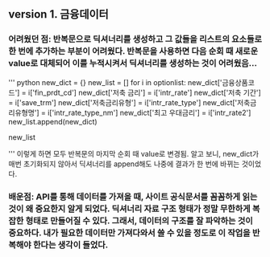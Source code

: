 ## version 1. 금융데이터

### 어려웠던 점: 반복문으로 딕셔너리를 생성하고 그 값들을 리스트의 요소들로 한 번에 추가하는 부분이 어려웠다. 반복문을 사용하면 다음 순회 때 새로운 value로 대체되어 이를 누적시켜서 딕셔너리를 생성하는 것이 어려웠음...
  ''' python
new_dict = {}
new_list = []
for i in optionlist:
    new_dict['금융상품코드'] = i['fin_prdt_cd']
    new_dict['저축 금리'] = i['intr_rate']
    new_dict['저축 기간'] = i['save_trm']
    new_dict['저축금리유형'] = i['intr_rate_type']
    new_dict['저축금리유형명'] = i['intr_rate_type_nm']
    new_dict['최고 우대금리'] = i['intr_rate2']
    new_list.append(new_dict)

new_list

  '''
  이렇게 하면 모두 반복문의 마지막 순회 때 value로 변경됨. 알고 보니, new_dict가 매번 초기화되지 않아서 딕셔너리를 append해도 나중에 결과가 한 번에 바뀌는 것이었다. 


### 배운점: API를 통해 데이터를 가져올 때, 사이트 공식문서를 꼼꼼하게 읽는 것이 왜 중요한지 알게 되었다. 딕셔너리 자료 구조 형태가 정말 무한하게 복잡한 형태로 만들어질 수 있다. 그래서, 데이터의 구조를 잘 파악하는 것이 중요하다. 내가 필요한 데이터만 가져다와서 쓸 수 있을 정도로 이 작업을 반복해야 한다는 생각이 들었다.